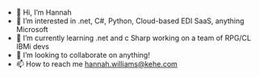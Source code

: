 - 👋 Hi, I’m Hannah
- 👀 I’m interested in .net, C#, Python, Cloud-based EDI SaaS, anything Microsoft 
- 🌱 I’m currently learning .net and c Sharp working on a team of RPG/CL IBMi devs
- 💞️ I’m looking to collaborate on anything!
- 📫 How to reach me hannah.williams@kehe.com

<!---
hswilliams7/hswilliams7 is a ✨ special ✨ repository because its `README.md` (this file) appears on your GitHub profile.
You can click the Preview link to take a look at your changes.
--->

